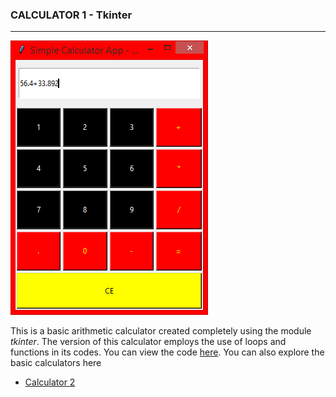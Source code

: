 ### CALCULATOR 1 - Tkinter
---
![Calculator 1.png](Snapshot.png)

This is a basic arithmetic calculator created completely using the module *tkinter*. The version of this calculator employs the use of loops and functions in its codes.
You can view the code [here](calculator_app.py).
You can also explore the basic calculators here
* [Calculator 2](../Basic%20Calculator%202/)
